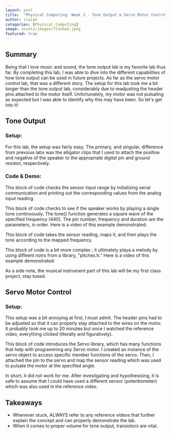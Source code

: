 ```yaml
---
layout: post
title:  "Physical Computing: Week 3 - Tone Output & Servo Motor Control"
author: isaiah
categories: [Phyiscal Computing]
image: assets/images/flatbed.jpeg
featured: true
---
```


## Summary

Being that I love music and sound, the tone output lab is my favorite lab thus far. By completing this lab, I was able to dive into the different capabilities of how tone output can be used in future projects. As far as the servo motor control lab, that was a different story. The setup for this lab took me a bit longer than the tone output lab, considerably due to readjusting the header pins attached to the motor itself. Unfortunately, my motor was not pulsating as expected but I was able to identify why this may have been. So let's get into it!

## Tone Output

### Setup: 

[comment]: <> (Picture here)

For this lab, the setup was fairly easy. The primary, and singular, difference from previous labs was the alligator clips that I used to attach the positive and negative of the speaker to the appropriate digital pin and ground resistor, respectively. 

### Code & Demo:

This block of code checks the sensor input range by initializing serial communication and printing out the corresponding values from the analog input reading.

[comment]: <> (Picture of code here)

This block of code checks to see if the speaker works by playing a single tone continuously. The tone() function generates a square wave of the specified frequency (440). The pin number, frequency and duration are the parameters, in order. Here is a video of this example demonstrated:

[comment]: <> (Video here)

[comment]: <> (Picture of code here)

This block of code takes the sensor reading, maps it, and then plays the tone according to the mapped frequency. 

[comment]: <> (Picture of code here)

This block of code is a bit more complex ; it ultimately playa a melody by using diffeent notrs from a library, "pitches.h." Here is a video of this example demonstrated:

[comment]: <> (Video here)

As a side note, the musical instrument part of this lab will be my first class project, stay tuned.

## Servo Motor Control

### Setup:

[comment]: <> (Picture here)

This setup was a bit annoying at first, I must admit. The header pins had to be adjusted so that it can properly stay attached to the wires on the motor. It probably took me up to 20 minutes but once I watched the reference video, everything clicked (literally and figuratively).

[comment]: <> (Picture of code here)

This block of code introduces the Servo library, which has many functions that help with programming any Servo motor. I created an instance of the servo object to access specific member functions of the servo. Then, I attached the pin to the servo and map the sensor reading which was used to pulsate the motor at the specified angle.

In short, it did not work for me. After investigating and hypothesising, it is safe to assume that I could have used a different sensor (potentiometer) which was also used in the reference video. 

## Takeaways

* Whenever stuck, ALWAYS refer to any reference videos that further explain the concept and can properly demonstrate the lab.
* When it comes to proper volume for tone output, transistors are vital.
